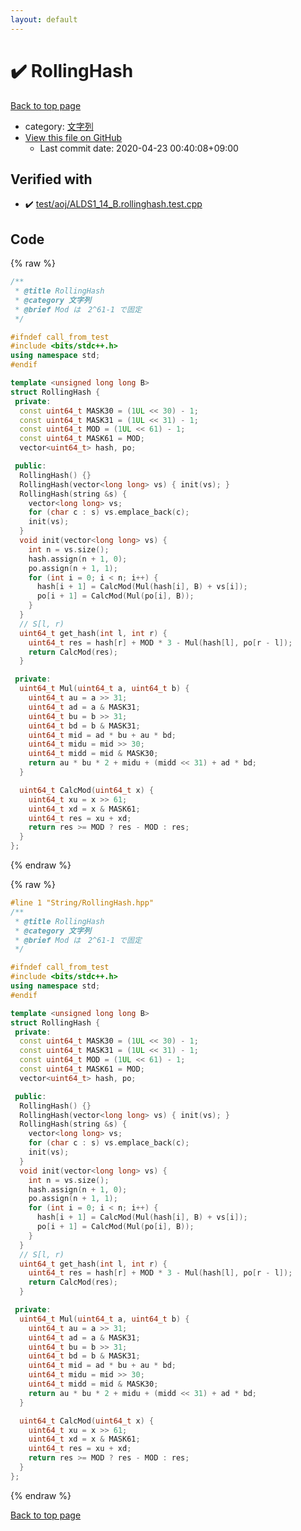```yaml
---
layout: default
---
```


<!-- mathjax config similar to math.stackexchange -->
<script type="text/javascript" async
  src="https://cdnjs.cloudflare.com/ajax/libs/mathjax/2.7.5/MathJax.js?config=TeX-MML-AM_CHTML">
</script>
<script type="text/x-mathjax-config">
  MathJax.Hub.Config({
    TeX: { equationNumbers: { autoNumber: "AMS" }},
    tex2jax: {
      inlineMath: [ ['$','$'] ],
      processEscapes: true
    },
    "HTML-CSS": { matchFontHeight: false },
    displayAlign: "left",
    displayIndent: "2em"
  });
</script>

<script type="text/javascript" src="https://cdnjs.cloudflare.com/ajax/libs/jquery/3.4.1/jquery.min.js"></script>
<script src="https://cdn.jsdelivr.net/npm/jquery-balloon-js@1.1.2/jquery.balloon.min.js" integrity="sha256-ZEYs9VrgAeNuPvs15E39OsyOJaIkXEEt10fzxJ20+2I=" crossorigin="anonymous"></script>
<script type="text/javascript" src="../../assets/js/copy-button.js"></script>
<link rel="stylesheet" href="../../assets/css/copy-button.css" />


# :heavy_check_mark: RollingHash

<a href="../../index.html">Back to top page</a>

* category: <a href="../../index.html#a973a7fd4d27ccdfce027f329015f5da">文字列</a>
* <a href="{{ site.github.repository_url }}/blob/master/String/RollingHash.hpp">View this file on GitHub</a>
    - Last commit date: 2020-04-23 00:40:08+09:00




## Verified with

* :heavy_check_mark: <a href="../../verify/test/aoj/ALDS1_14_B.rollinghash.test.cpp.html">test/aoj/ALDS1_14_B.rollinghash.test.cpp</a>


## Code

<a id="unbundled"></a>
{% raw %}
```cpp
/**
 * @title RollingHash
 * @category 文字列
 * @brief Mod は　2^61-1 で固定
 */

#ifndef call_from_test
#include <bits/stdc++.h>
using namespace std;
#endif

template <unsigned long long B>
struct RollingHash {
 private:
  const uint64_t MASK30 = (1UL << 30) - 1;
  const uint64_t MASK31 = (1UL << 31) - 1;
  const uint64_t MOD = (1UL << 61) - 1;
  const uint64_t MASK61 = MOD;
  vector<uint64_t> hash, po;

 public:
  RollingHash() {}
  RollingHash(vector<long long> vs) { init(vs); }
  RollingHash(string &s) {
    vector<long long> vs;
    for (char c : s) vs.emplace_back(c);
    init(vs);
  }
  void init(vector<long long> vs) {
    int n = vs.size();
    hash.assign(n + 1, 0);
    po.assign(n + 1, 1);
    for (int i = 0; i < n; i++) {
      hash[i + 1] = CalcMod(Mul(hash[i], B) + vs[i]);
      po[i + 1] = CalcMod(Mul(po[i], B));
    }
  }
  // S[l, r)
  uint64_t get_hash(int l, int r) {
    uint64_t res = hash[r] + MOD * 3 - Mul(hash[l], po[r - l]);
    return CalcMod(res);
  }

 private:
  uint64_t Mul(uint64_t a, uint64_t b) {
    uint64_t au = a >> 31;
    uint64_t ad = a & MASK31;
    uint64_t bu = b >> 31;
    uint64_t bd = b & MASK31;
    uint64_t mid = ad * bu + au * bd;
    uint64_t midu = mid >> 30;
    uint64_t midd = mid & MASK30;
    return au * bu * 2 + midu + (midd << 31) + ad * bd;
  }

  uint64_t CalcMod(uint64_t x) {
    uint64_t xu = x >> 61;
    uint64_t xd = x & MASK61;
    uint64_t res = xu + xd;
    return res >= MOD ? res - MOD : res;
  }
};
```
{% endraw %}

<a id="bundled"></a>
{% raw %}
```cpp
#line 1 "String/RollingHash.hpp"
/**
 * @title RollingHash
 * @category 文字列
 * @brief Mod は　2^61-1 で固定
 */

#ifndef call_from_test
#include <bits/stdc++.h>
using namespace std;
#endif

template <unsigned long long B>
struct RollingHash {
 private:
  const uint64_t MASK30 = (1UL << 30) - 1;
  const uint64_t MASK31 = (1UL << 31) - 1;
  const uint64_t MOD = (1UL << 61) - 1;
  const uint64_t MASK61 = MOD;
  vector<uint64_t> hash, po;

 public:
  RollingHash() {}
  RollingHash(vector<long long> vs) { init(vs); }
  RollingHash(string &s) {
    vector<long long> vs;
    for (char c : s) vs.emplace_back(c);
    init(vs);
  }
  void init(vector<long long> vs) {
    int n = vs.size();
    hash.assign(n + 1, 0);
    po.assign(n + 1, 1);
    for (int i = 0; i < n; i++) {
      hash[i + 1] = CalcMod(Mul(hash[i], B) + vs[i]);
      po[i + 1] = CalcMod(Mul(po[i], B));
    }
  }
  // S[l, r)
  uint64_t get_hash(int l, int r) {
    uint64_t res = hash[r] + MOD * 3 - Mul(hash[l], po[r - l]);
    return CalcMod(res);
  }

 private:
  uint64_t Mul(uint64_t a, uint64_t b) {
    uint64_t au = a >> 31;
    uint64_t ad = a & MASK31;
    uint64_t bu = b >> 31;
    uint64_t bd = b & MASK31;
    uint64_t mid = ad * bu + au * bd;
    uint64_t midu = mid >> 30;
    uint64_t midd = mid & MASK30;
    return au * bu * 2 + midu + (midd << 31) + ad * bd;
  }

  uint64_t CalcMod(uint64_t x) {
    uint64_t xu = x >> 61;
    uint64_t xd = x & MASK61;
    uint64_t res = xu + xd;
    return res >= MOD ? res - MOD : res;
  }
};

```
{% endraw %}

<a href="../../index.html">Back to top page</a>

